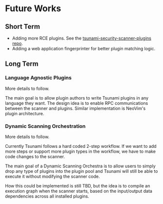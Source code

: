 # Future Works

## <a name="short_term"></a>Short Term

*   Adding more RCE plugins. See the
    [tsunami-security-scanner-plugins repo](https://github.com/google/tsunami-security-scanner-plugins).
*   Adding a web application fingerprinter for better plugin matching logic.

## <a name="long_term"></a>Long Term

### <a name="multi_lang_plugins"></a>Language Agnostic Plugins

More details to follow.

The main goal is to allow plugin authors to write Tsunami plugins in any
language they want. The design idea is to enable RPC communications between the
scanner and plugins. Similar implementation is NeoVim's plugin architecture.

### <a name="dynamic_orchestration"></a>Dynamic Scanning Orchestration

More details to follow.

Currently Tsunami follows a hard coded 2-step workflow. If we want to add more
steps or support more plugin types in the workflow, we have to make code changes
to the scanner.

The main goal of a Dynamic Scanning Orchestra is to allow users to simply drop
any type of plugins into the plugin pool and Tsunami will still be able to
execute it without modifying the scanner code.

How this could be implemented is still TBD, but the idea is to compile an
execution graph when the scanner starts, based on the input/output data
dependencies across all installed plugins.
